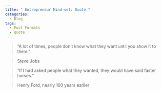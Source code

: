 ```yaml
---
title: " Entrepreneur Mind-set: Quote "
categories:
  - Blog
tags:
  - Post Formats
  - quote
---
```




> “A lot of times, people don’t know what they want until you show it to them.”  
  
> Steve Jobs 


           
> “If I had asked people what they wanted, they would have said faster horses.”
  
>  Henry Ford, nearly 100 years earlier
           
